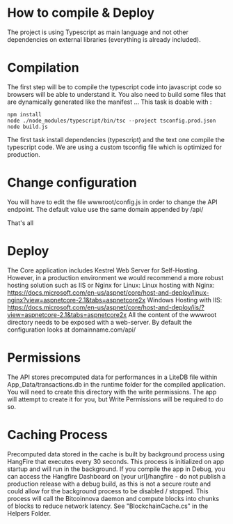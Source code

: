 # How to compile & Deploy
The project is using Typescript as main language and not other dependencies on external libraries (everything is already included).

# Compilation
The first step will be to compile the typescript code into javascript code so browsers will be able to understand it. 
You also need to build some files that are dynamically generated like the manifest ...
This task is doable with :
```
npm install
node ./node_modules/typescript/bin/tsc --project tsconfig.prod.json
node build.js
```
The first task install dependencies (typescript) and the text one compile the typescript code.
We are using a custom tsconfig file which is optimized for production.

# Change configuration
You will have to edit the file wwwroot/config.js in order to change the API endpoint. 
The default value use the same domain appended by /api/

That's all

# Deploy
The Core application includes Kestrel Web Server for Self-Hosting. However, in a production environment we would recommend a more robust hosting solution such as IIS or Nginx for Linux:
Linux hosting with Nginx: https://docs.microsoft.com/en-us/aspnet/core/host-and-deploy/linux-nginx?view=aspnetcore-2.1&tabs=aspnetcore2x
Windows Hosting with IIS: https://docs.microsoft.com/en-us/aspnet/core/host-and-deploy/iis/?view=aspnetcore-2.1&tabs=aspnetcore2x
All the content of the wwwroot directory needs to be exposed with a web-server.
By default the configuration looks at domainname.com/api/


# Permissions
The API stores precomputed data for performances in a LiteDB file within App_Data/transactions.db in the runtime folder for the compiled application.
You will need to create this directory with the write permissions. The app will attempt to create it for you, but Write Permissions will be required to do so. 

# Caching Process
Precomputed data stored in the cache is built by background process using HangFire that executes every 30 seconds. 
This process is initialized on app startup and will run in the background.
If you compile the app in Debug, you can access the Hangfire Dashboard on [your url]/hangfire - do not publish a production release with a debug build, as this is not a secure route and could allow for the background process to be disabled / stopped.
This process will call the Bitcoinnova daemon and compute blocks into chunks of blocks to reduce network latency.
See "BlockchainCache.cs" in the Helpers Folder.

